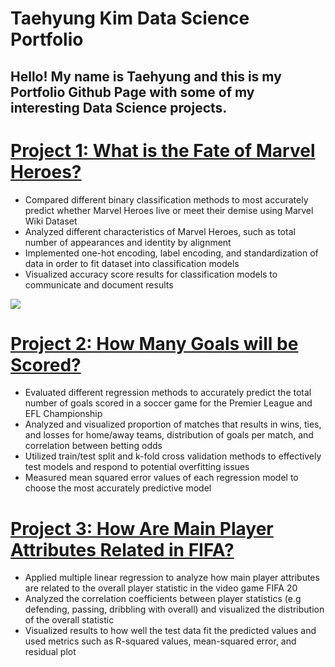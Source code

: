 # Taehyung Kim Data Science Portfolio
## Hello! My name is Taehyung and this is my Portfolio Github Page with some of my interesting Data Science projects.

# [Project 1: What is the Fate of Marvel Heroes?](https://github.com/taehyungkim1995/What-is-the-Fate-of-Marvel-Heroes-/blob/master/README.md)

* Compared different binary classification methods to most accurately predict whether Marvel Heroes live or meet their demise using Marvel Wiki Dataset
* Analyzed different characteristics of Marvel Heroes, such as total number of appearances and identity by alignment
* Implemented one-hot encoding, label encoding, and standardization of data in order to fit dataset into classification models
* Visualized accuracy score results for classification models to communicate and document results

![](/Visualizations/marvel_viz1)

# [Project 2: How Many Goals will be Scored?](https://github.com/taehyungkim1995/How-Many-Goals-will-be-Scored-/blob/master/README.md)

* Evaluated different regression methods to accurately predict the total number of goals scored in a soccer game for the Premier League and EFL Championship
* Analyzed and visualized proportion of matches that results in wins, ties, and losses for home/away teams, distribution of goals per match, and correlation between betting odds
* Utilized train/test split and k-fold cross validation methods to effectively test models and respond to potential overfitting issues 
* Measured mean squared error values of each regression model to choose the most accurately predictive model 

# [Project 3: How Are Main Player Attributes Related in FIFA?](https://github.com/taehyungkim1995/How-are-Main-Player-Attributes-Related-in-Fifa-)

* Applied multiple linear regression to analyze how main player attributes are related to the overall player statistic in the video game FIFA 20
* Analyzed the correlation coefficients between player statistics (e.g defending, passing, dribbling with overall) and visualized the distribution of the overall statistic 
* Visualized results to how well the test data fit the predicted values and used metrics such as R-squared values, mean-squared error, and residual plot
